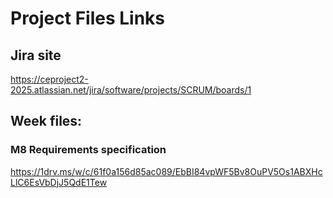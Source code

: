 # Project Files Links

## Jira site
https://ceproject2-2025.atlassian.net/jira/software/projects/SCRUM/boards/1

## Week files:
### M8 Requirements specification
https://1drv.ms/w/c/61f0a156d85ac089/EbBI84vpWF5Bv8OuPV5Os1ABXHcLlC6EsVbDjJ5QdE1Tew

